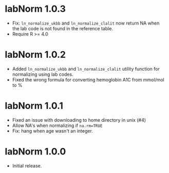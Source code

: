 # labNorm 1.0.3

* Fix: `ln_normalize_ukbb` and `ln_normalize_clalit` now return NA when the lab code is not found in the reference table.
* Require R >= 4.0 

# labNorm 1.0.2

* Added `ln_normalize_ukbb` and `ln_normalize_clalit` utility function for normalizing using lab codes. 
* Fixed the wrong formula for converting hemoglobin A1C from mmol/mol to % 

# labNorm 1.0.1

* Fixed an issue with downloading to home directory in unix (#4)
* Allow NA's when normalizing if `na.rm=TRUE`
* Fix: hang when age wasn't an integer. 

# labNorm 1.0.0

* Initial release.

